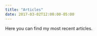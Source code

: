 ```yaml
---
title: "Articles"
date: 2017-03-02T12:00:00-05:00
---
```

Here you can find my most recent articles.
